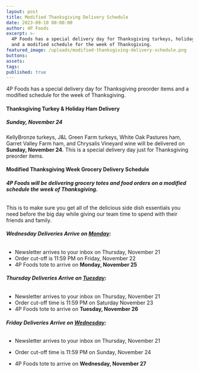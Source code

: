 ```yaml
---
layout: post
title: Modified Thanksgiving Delivery Schedule
date: 2023-09-10 00:00:00
author: 4P Foods
excerpt: >-
  4P Foods has a special delivery day for Thanksgiving turkeys, holiday hams,
  and a modified schedule for the week of Thanksgiving.
featured_image: /uploads/modified-thanksgiving-delivery-schedule.png
buttons:
assets:
tags:
published: true
---
```

4P Foods has a special delivery day for Thanksgiving preorder items and a modified schedule for the week of Thanksgiving.

#### **Thanksgiving Turkey & Holiday Ham Delivery**

##### **Sunday, November 24**

KellyBronze turkeys, J&L Green Farm turkeys, White Oak Pastures ham, Garret Valley Farm ham, and Chrysalis Vineyard wine will be delivered on **Sunday, November 24**. This is a special delivery day just for Thanksgiving preorder items.

#### **Modified Thanksgiving Week Grocery Delivery Schedule**

###### **4P Foods will be delivering grocery totes and food orders on a modified schedule the week of Thanksgiving.**

This is to make sure you get all of the delicious side dish essentials you need before the big day while giving our team time to spend with their friends and family.

###### **Wednesday Deliveries Arrive on <u>Monday</u>:**

* Newsletter arrives to your inbox on Thursday, November 21
* Order cut-off is 11:59 PM on Friday, November 22
* 4P Foods tote to arrive on **Monday, November 25**

###### **Thursday Deliveries Arrive on <u>Tuesday</u>:**

* Newsletter arrives to your inbox on Thursday, November 21
* Order cut-off time is 11:59 PM on Saturday November 23
* 4P Foods tote to arrive on **Tuesday, November 26**

###### **Friday Deliveries Arrive on <u>Wednesday</u>:**

* Newsletter arrives to your inbox on Thursday, November 21
* Order cut-off time is 11:59 PM on Sunday, November 24
* 4P Foods tote to arrive on **Wednesday, November 27**<br>

  <div class="editable"></div>